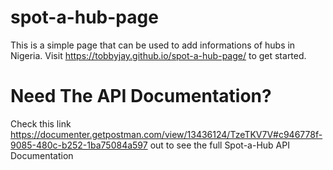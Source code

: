 # spot-a-hub-page
This is a simple page that can be used to add informations of hubs in Nigeria. Visit https://tobbyjay.github.io/spot-a-hub-page/ to get started.

# Need The API Documentation?
Check this link https://documenter.getpostman.com/view/13436124/TzeTKV7V#c946778f-9085-480c-b252-1ba75084a597 out to see the full Spot-a-Hub API Documentation


